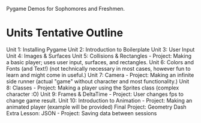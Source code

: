 Pygame Demos for Sophomores and Freshmen.

# Units Tentative Outline

Unit 1: Installing Pygame
Unit 2: Introduction to Boilerplate
Unit 3: User Input
Unit 4: Images & Surfaces
Unit 5: Collisions & Rectangles
    - Project: Making a basic player; uses user input, surfaces, and rectangles.
Unit 6: Colors and Fonts (and Text!) (not technically necessary in most cases, however fun to learn and might come in useful.)
Unit 7: Camera
    - Project: Making an infinite side runner (actual "game" without character and most functionality.)
Unit 8: Classes
    - Project: Making a player using the Sprites class (complex character :O)
Unit 9: Frames & DeltaTime
    - Project: User changes fps to change game result.
Unit 10: Introduction to Animation
    - Project: Making an animated player (example will be provided)
Final Project: Geometry Dash
Extra Lesson: JSON
    - Project: Saving data between sessions